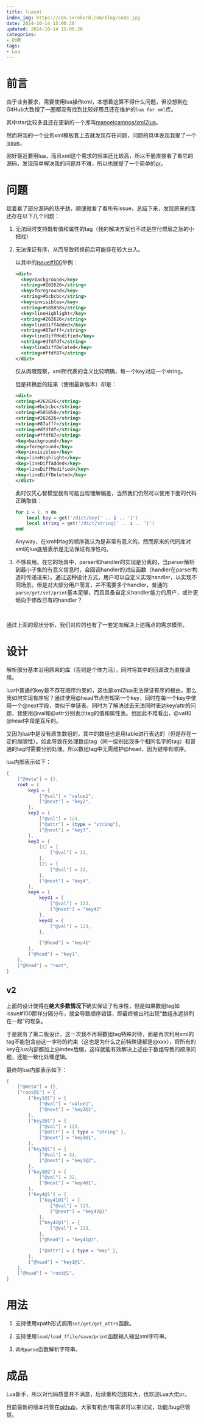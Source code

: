 ```yaml
---
title: luaxml
index_img: https://cdn.sxrekord.com/blog/code.jpg
date: 2024-10-14 15:00:20
updated: 2024-10-14 15:00:20
categories:
- 折腾
tags:
- Lua
---
```


# 前言

由于业务要求，需要使用lua操作xml，本想着这算不得什么问题，但没想到在GitHub大致搜了一圈都没有找到比较好用且还在维护的`lua for xml`​库。

其中star比较多且还在更新的一个库叫[manoelcampos/xml2lua](https://github.com/manoelcampos/xml2lua)。

然而将我的一个业务xml模板套上去就发现存在问题，问题的具体表现我提了一个[issue](https://github.com/manoelcampos/xml2lua/issues/101)。

刚好最近要用lua，而且xml这个需求的频率还比较高，所以干脆直接看了看它的源码，发现简单解决我的问题并不难，所以也就提了一个简单的[pr](https://github.com/manoelcampos/xml2lua/pull/102)。

# 问题

趁着看了部分源码的热乎劲，顺便就看了看所有issue，总结下来，发现原来的库还存在以下几个问题：

1. 无法同时支持既有值和属性的tag（我的解决方案也不过是应付燃眉之急的小把戏）
2. 无法保证有序，从而导致转换前后可能存在较大出入。

    以其中的[issue#100](https://github.com/manoelcampos/xml2lua/issues/100)举例：

    ```xml
    <dict>
      <key>background</key>
      <string>#262626</string>
      <key>foreground</key>
      <string>#bcbcbc</string>
      <key>invisibles</key>
      <string>#585858</string>
      <key>lineHighlight</key>
      <string>#262626</string>
      <key>lineDiffAdded</key>
      <string>#87afff</string>
      <key>lineDiffModified</key>
      <string>#dfdfdf</string>
      <key>lineDiffDeleted</key>
      <string>#ffdf87</string>
    </dict>
    ```

	仅从肉眼观察，xml所代表的含义比较明确，每一个key对应一个string。

	但是转换后的结果（使用最新版本）却是：

    ```xml
    <dict>
    <string>#262626</string>
    <string>#bcbcbc</string>
    <string>#585858</string>
    <string>#262626</string>
    <string>#87afff</string>
    <string>#dfdfdf</string>
    <string>#ffdf87</string>
    <key>background</key>
    <key>foreground</key>
    <key>invisibles</key>
    <key>lineHighlight</key>
    <key>lineDiffAdded</key>
    <key>lineDiffModified</key>
    <key>lineDiffDeleted</key>
    </dict>
    ```

	此时仅凭心智模型就有可能出现理解偏差，当然我们仍然可以使用下面的代码正确取值：

    ```lua
    for i = 1, n do
        local key = get('/dict/key[' .. i .. ']')
        local string = get('/dict/string[' .. i .. ']')
    end
    ```

	Anyway，在xml中tag的顺序我认为是非常有意义的。然而原来的代码库对xml的lua底层表示是无法保证有序性的。

3. 不够易用。在它的场景中，parser和handler的实现是分离的，当parser解析到最小子集的有意义信息时，会回调handler的对应函数（handler在parser构造时传递进来）。通过这种设计方式，用户可以自定义实现handler，以实现不同场景。但是对大部分用户而言，并不需要多个handler，普通的`parse/get/set/print`​基本足够，而且具备自定义handler能力的用户，或许更倾向于修改已有的handler？

‍

通过上面的现状分析，我们对应的也有了一套定向解决上述痛点的需求模型。

# 设计

解析部分基本沿用原来的库（否则是个体力活），同时将其中的回调改为直接调用。

lua中普通的key是不存在顺序约束的，这也是xml2lua无法保证有序的根由。那么我如何实现有序呢？通过使用@head节点告知第一个key，同时在每一个key中使用一个@next字段，类似于单链表。同时为了解决过去无法同时表达key/attr的问题，我使用@val和@attr分别表示tag的值和属性表。也因此不难看出，@val和@head字段是互斥的。

又因为lua中是没有原生数组的，其中的数组也是用table进行表达的（但是存在一定的局限性）。如此导致在处理数组tag（同一级别出现多个相同名字的tag）和普通的tag时需要分别处理。所以数组tag中无需维护@head，因为键带有顺序。

lua内部表示如下：

```lua
{
    ["@meta"] = {},
    root = {
        key1 = {
            ["@val"] = "value1",
            ["@next"] = "key2",
        },
        key2 = {
            ["@val"] = 123,
            ["@attr"] = {type = "string"},
            ["@next"] = "key3",
        },
        key3 = {
            [1] = {
                ["@val"] = 31,
            },
            [2] = {
                ["@val"] = 32,
            },
            ["@next"] = "key4",
        },
        key4 = {
            key41 = {
                ["@val"] = 123,
                ["@next"] = "key42"
            },
            key42 = {
                ["@val"] = 123,
            },

            ["@head"] = "key41"
        },
        ["@head"] = "key1",
    },
    ["@head"] = "root",
}
```

## v2

上面的设计使得在**绝大多数情况下**确实保证了有序性，但是如果数组tag如issue#100那样分隔分布，就会导致顺序错误，即最终输出时出现“数组永远排列在一起”的现象。

于是就有了第二版设计，这一次我不再将数组tag特殊对待，而是再次利用xml的tag不能包含@这一字符的约束（这也是为什么之前特殊键都是@xxx），将所有的key在lua内部都加上@index后缀，这样就能有效解决上述由于数组导致的顺序问题，还能一致化处理逻辑。

最终的lua内部表示如下：


```lua
{
    ["@meta"] = {},
    ["root@1"] = {
        ["key1@1"] = {
            ["@val"] = "value1",
            ["@next"] = "key2@1",
        },
        ["key2@1"] = {
            ["@val"] = 123,
            ["@attr"] = { type = "string" },
            ["@next"] = "key3@1",
        },
        ["key3@1"] = {
            ["@val"] = 31,
            ["@next"] = "key3@2",
        },
        ["key3@2"] = {
            ["@val"] = 32,
            ["@next"] = "key4@1",
        },
        ["key4@1"] = {
            ["key41@1"] = {
                ["@val"] = 123,
                ["@next"] = "key42@1"
            },
            ["key42@1"] = {
                ["@val"] = 123,
            },
            ["@head"] = "key41@1",

            ["@attr"] = { type = "map" },
        },
        ["@head"] = "key1@1",
    },
    ["@head"] = "root@1",
}
```

# 用法

1. 支持使用xpath形式调用`set/get/get_attrs`​函数。

2. 支持使用`load/load_ffile/save/print`​函数输入输出xml字符串。
3. ​`调用parse`​函数解析字符串。

# 成品

Lua新手，所以对代码质量并不满意，后续重构范围较大，也欢迎Lua大佬pr。

目前最新的版本托管在[github](https://github.com/Crazyokd/luaxml)，大家有机会/有需求可以来试试，功能/bug尽管提。
